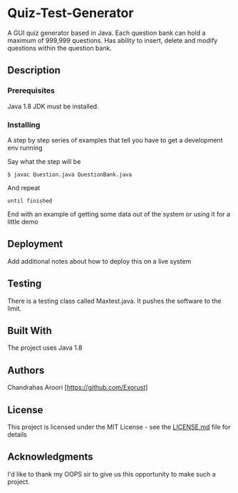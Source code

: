 # Quiz-Test-Generator

A GUI quiz generator based in Java. Each question bank can hold a maximum of 999,999 questions. Has ability to insert, delete and modify questions within the question bank.

## Description





### Prerequisites

Java 1.8 JDK must be installed.

### Installing

A step by step series of examples that tell you have to get a development env running

Say what the step will be

```
$ javac Question.java QuestionBank.java
```
And repeat

```
until finished
```

End with an example of getting some data out of the system or using it for a little demo

## Deployment

Add additional notes about how to deploy this on a live system

## Testing

There is a testing class called Maxtest.java. It pushes the software to the limit.

## Built With

The project uses Java 1.8

## Authors

Chandrahas Aroori [https://github.com/Exorust]

## License

This project is licensed under the MIT License - see the [LICENSE.md](LICENSE.md) file for details

## Acknowledgments

I'd like to thank my OOPS sir to give us this opportunity to make such a project.
